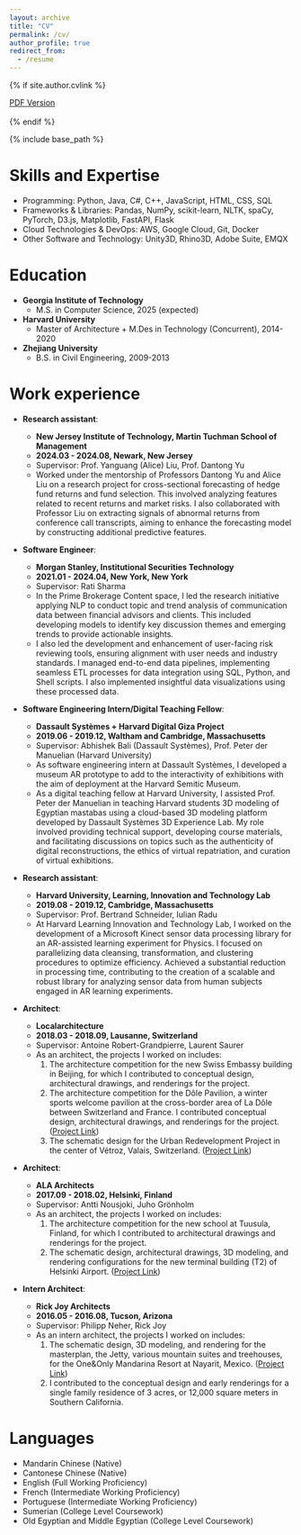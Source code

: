 ```yaml
---
layout: archive
title: "CV"
permalink: /cv/
author_profile: true
redirect_from:
  - /resume
---
```


{% if site.author.cvlink %}
  <div class="wordwrap"><a href="{{site.author.cvlink}}">PDF Version</a></div>
  <br>
{% endif %}

{% include base_path %}

Skills and Expertise
======
* Programming: Python, Java, C#, C++, JavaScript, HTML, CSS, SQL
* Frameworks & Libraries: Pandas, NumPy, scikit-learn, NLTK, spaCy, PyTorch, D3.js, Matplotlib, FastAPI, Flask
* Cloud Technologies & DevOps: AWS, Google Cloud, Git, Docker
* Other Software and Technology: Unity3D, Rhino3D, Adobe Suite, EMQX

Education
======
* **Georgia Institute of Technology**
  * M.S. in Computer Science, 2025 (expected)
* **Harvard University**
  * Master of Architecture + M.Des in Technology (Concurrent), 2014-2020
* **Zhejiang University**
  * B.S. in Civil Engineering, 2009-2013

Work experience
======
* **Research assistant**: 
  * **New Jersey Institute of Technology, Martin Tuchman School of Management**
  * **2024.03 - 2024.08, Newark, New Jersey**
  * Supervisor: Prof. Yanguang (Alice) Liu, Prof. Dantong Yu
  * Worked under the mentorship of Professors Dantong Yu and Alice Liu on a research project for cross-sectional forecasting of hedge fund returns and fund selection. This involved analyzing features related to recent returns and market risks. I also collaborated with Professor Liu on extracting signals of abnormal returns from conference call transcripts, aiming to enhance the forecasting model by constructing additional predictive features.

* **Software Engineer**: 
  * **Morgan Stanley, Institutional Securities Technology**
  * **2021.01 - 2024.04, New York, New York**
  * Supervisor: Rati Sharma
  * In the Prime Brokerage Content space, I led the research initiative applying NLP to conduct topic and trend analysis of communication data between financial advisors and clients. This included developing models to identify key discussion themes and emerging trends to provide actionable insights.
  * I also led the development and enhancement of user-facing risk reviewing tools, ensuring alignment with user needs and industry standards. I managed end-to-end data pipelines, implementing seamless ETL processes for data integration using SQL, Python, and Shell scripts. I also implemented insightful data visualizations using these processed data.

* **Software Engineering Intern/Digital Teaching Fellow**: 
  * **Dassault Systèmes + Harvard Digital Giza Project**
  * **2019.06 - 2019.12, Waltham and Cambridge, Massachusetts**
  * Supervisor: Abhishek Bali (Dassault Systèmes), Prof. Peter der Manuelian (Harvard University)
  * As software engineering intern at Dassault Systèmes, I developed a museum AR prototype to add to the interactivity of exhibitions with the aim of deployment at the Harvard Semitic Museum. 
  * As a digital teaching fellow at Harvard University, I assisted Prof. Peter der Manuelian in teaching Harvard students 3D modeling of Egyptian mastabas using a cloud-based 3D modeling platform developed by Dassault Systèmes 3D Experience Lab. My role involved providing technical support, developing course materials, and facilitating discussions on topics such as the authenticity of digital reconstructions, the ethics of virtual repatriation, and curation of virtual exhibitions.

* **Research assistant**: 
  * **Harvard University, Learning, Innovation and Technology Lab**
  * **2019.08 - 2019.12, Cambridge, Massachusetts**
  * Supervisor: Prof. Bertrand Schneider, Iulian Radu
  * At Harvard Learning Innovation and Technology Lab, I worked on the development of a Microsoft Kinect sensor data processing library for an AR-assisted learning experiment for Physics. I focused on parallelizing data cleansing, transformation, and clustering procedures to optimize efficiency. Achieved a substantial reduction in processing time, contributing to the creation of a scalable and robust library for analyzing sensor data from human subjects engaged in AR learning experiments.

* **Architect**: 
  * **Localarchitecture**
  * **2018.03 - 2018.09, Lausanne, Switzerland**
  * Supervisor: Antoine Robert-Grandpierre, Laurent Saurer
  * As an architect, the projects I worked on includes:
    1. The architecture competition for the new Swiss Embassy building in Beijing, for which I contributed to conceptual design, architectural drawings, and renderings for the project.
    2. The architecture competition for the Dôle Pavilion, a winter sports welcome pavilion at the cross-border area of La Dôle between Switzerland and France. I contributed conceptual design, architectural drawings, and renderings for the project. (<a href='https://localarchitecture.ch/projects/dole-pavilion/'>Project Link</a>)
    3. The schematic design for the Urban Redevelopment Project in the center of Vétroz, Valais, Switzerland. (<a href='https://localarchitecture.ch/projects/vetroz/'>Project Link</a>)
 
* **Architect**: 
  * **ALA Architects**
  * **2017.09 - 2018.02, Helsinki, Finland**
  * Supervisor: Antti Nousjoki, Juho Grönholm
  * As an architect, the projects I worked on includes:
    1. The architecture competition for the new school at Tuusula, Finland, for which I contributed to architectural drawings and renderings for the project.
    2. The schematic design, architectural drawings, 3D modeling, and rendering configurations for the new terminal building (T2) of Helsinki Airport. (<a href='https://ala.fi/work/helsinki-airport-terminal-2-expansion/'>Project Link</a>)

* **Intern Architect**: 
  * **Rick Joy Architects**
  * **2016.05 - 2016.08, Tucson, Arizona**
  * Supervisor: Philipp Neher, Rick Joy
  * As an intern architect, the projects I worked on includes:
    1. The schematic design, 3D modeling, and rendering for the masterplan, the Jetty, various mountain suites and treehouses, for the One&Only Mandarina Resort at Nayarit, Mexico. (<a href='https://studiorickjoy.com/work/mandarina'>Project Link</a>)
    2. I contributed to the conceptual design and early renderings for a single family residence of 3 acres, or 12,000 square meters in Southern California.

  
Languages
======
* Mandarin Chinese (Native)
* Cantonese Chinese (Native)
* English (Full Working Proficiency)
* French (Intermediate Working Proficiency)
* Portuguese (Intermediate Working Proficiency)
* Sumerian (College Level Coursework)
* Old Egyptian and Middle Egyptian (College Level Coursework)

  
